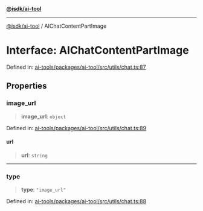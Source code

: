 [**@isdk/ai-tool**](../README.md)

***

[@isdk/ai-tool](../globals.md) / AIChatContentPartImage

# Interface: AIChatContentPartImage

Defined in: [ai-tools/packages/ai-tool/src/utils/chat.ts:87](https://github.com/isdk/ai-tool.js/blob/a24331161aecd2d7bbd8dc9f9cd3d984871261cb/src/utils/chat.ts#L87)

## Properties

### image\_url

> **image\_url**: `object`

Defined in: [ai-tools/packages/ai-tool/src/utils/chat.ts:89](https://github.com/isdk/ai-tool.js/blob/a24331161aecd2d7bbd8dc9f9cd3d984871261cb/src/utils/chat.ts#L89)

#### url

> **url**: `string`

***

### type

> **type**: `"image_url"`

Defined in: [ai-tools/packages/ai-tool/src/utils/chat.ts:88](https://github.com/isdk/ai-tool.js/blob/a24331161aecd2d7bbd8dc9f9cd3d984871261cb/src/utils/chat.ts#L88)
